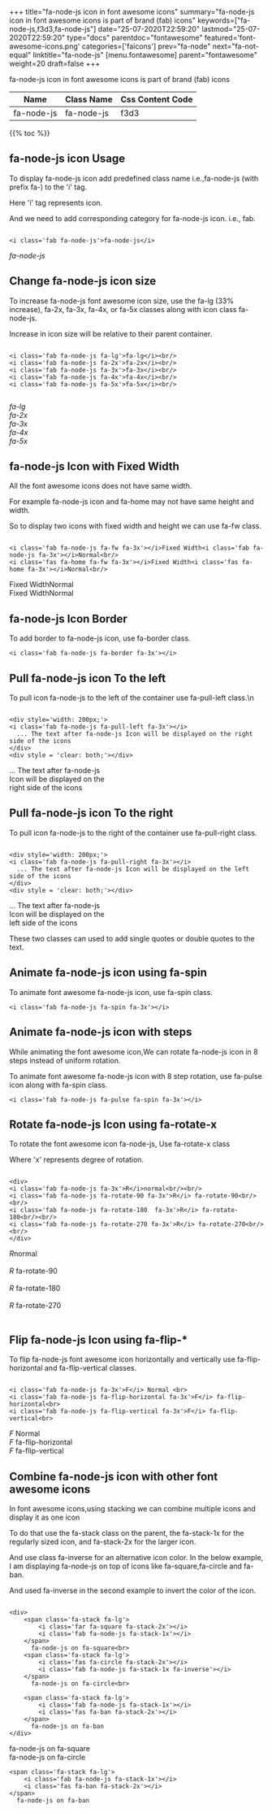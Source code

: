 +++
title="fa-node-js icon in font awesome icons"
summary="fa-node-js icon in font awesome icons is part of brand (fab) icons"
keywords=["fa-node-js,f3d3,fa-node-js"]
date="25-07-2020T22:59:20"
lastmod="25-07-2020T22:59:20"
type="docs"
parentdoc="fontawesome"
featured='font-awesome-icons.png'
categories=['faicons']
prev="fa-node"
next="fa-not-equal"
linktitle="fa-node-js"
[menu.fontawesome]
parent="fontawesome"
weight=20
draft=false
+++


fa-node-js icon in font awesome icons is part of brand (fab) icons

<div class='table-responsive'><table class='table'><thead><tr><th>Name</th><th>Class Name</th><th>Css Content Code</th></tr></thead><tbody><tr><td>fa-node-js</td><td>fa-node-js</td><td>f3d3</td></tr></tbody></table></div>


{{% toc %}}


## fa-node-js icon Usage

To display fa-node-js icon add predefined class name i.e.,fa-node-js (with prefix fa-) to the 'i' tag.

Here 'i' tag represents icon.

And we need to add corresponding category for fa-node-js icon. i.e., fab.


```

<i class='fab fa-node-js'>fa-node-js</i>
```

<i class='fab fa-node-js'>fa-node-js</i>




## Change fa-node-js icon size
To increase fa-node-js font awesome icon size, use the fa-lg (33% increase), fa-2x, fa-3x, fa-4x, or fa-5x classes along with icon class fa-node-js.

Increase in icon size will be relative to their parent container. 

```

<i class='fab fa-node-js fa-lg'>fa-lg</i><br/>
<i class='fab fa-node-js fa-2x'>fa-2x</i><br/>
<i class='fab fa-node-js fa-3x'>fa-3x</i><br/>
<i class='fab fa-node-js fa-4x'>fa-4x</i><br/>
<i class='fab fa-node-js fa-5x'>fa-5x</i><br/>
            
```

<i class='fab fa-node-js fa-lg'>fa-lg</i><br/>
<i class='fab fa-node-js fa-2x'>fa-2x</i><br/>
<i class='fab fa-node-js fa-3x'>fa-3x</i><br/>
<i class='fab fa-node-js fa-4x'>fa-4x</i><br/>
<i class='fab fa-node-js fa-5x'>fa-5x</i><br/>
            



## fa-node-js Icon with Fixed Width 

All the font awesome icons does not have same width.

For example fa-node-js icon and fa-home may not have same height and width.

So to display two icons with fixed width and height we can use fa-fw class.


```

<i class='fab fa-node-js fa-fw fa-3x'></i>Fixed Width<i class='fab fa-node-js fa-3x'></i>Normal<br/>
<i class='fas fa-home fa-fw fa-3x'></i>Fixed Width<i class='fas fa-home fa-3x'></i>Normal<br/>
```

<i class='fab fa-node-js fa-fw fa-3x'></i>Fixed Width<i class='fab fa-node-js fa-3x'></i>Normal<br/>
<i class='fas fa-home fa-fw fa-3x'></i>Fixed Width<i class='fas fa-home fa-3x'></i>Normal<br/>



## fa-node-js Icon Border 

To add border to fa-node-js icon, use fa-border class.


```
<i class='fab fa-node-js fa-border fa-3x'></i>

```
<i class='fab fa-node-js fa-border fa-3x'></i>





## Pull fa-node-js icon To the left

To pull icon fa-node-js to the left of the container use fa-pull-left class.\n

```

<div style='width: 200px;'>
<i class='fab fa-node-js fa-pull-left fa-3x'></i>
  ... The text after fa-node-js Icon will be displayed on the right side of the icons
</div>
<div style = 'clear: both;'></div>
```

<div style='width: 200px;'>
<i class='fab fa-node-js fa-pull-left fa-3x'></i>
  ... The text after fa-node-js Icon will be displayed on the right side of the icons
</div>
<div style = 'clear: both;'></div>




## Pull fa-node-js icon To the right
To pull icon fa-node-js to the right of the container use fa-pull-right class.

```

<div style='width: 200px;'>
<i class='fab fa-node-js fa-pull-right fa-3x'></i>
  ... The text after fa-node-js Icon will be displayed on the left side of the icons
</div>
<div style = 'clear: both;'></div>
```

<div style='width: 200px;'>
<i class='fab fa-node-js fa-pull-right fa-3x'></i>
  ... The text after fa-node-js Icon will be displayed on the left side of the icons
</div>
<div style = 'clear: both;'></div>

These two classes can used to add single quotes or double quotes to the text.


## Animate fa-node-js icon using fa-spin
To animate font awesome fa-node-js icon, use fa-spin class.

```
<i class='fab fa-node-js fa-spin fa-3x'></i>
```
<i class='fab fa-node-js fa-spin fa-3x'></i>




## Animate fa-node-js icon with steps
While animating the font awesome icon,We can rotate fa-node-js icon in 8 steps instead of uniform rotation.

To animate font awesome fa-node-js icon with 8 step rotation, use fa-pulse icon along with fa-spin class.


```
<i class='fab fa-node-js fa-pulse fa-spin fa-3x'></i>

```
<i class='fab fa-node-js fa-pulse fa-spin fa-3x'></i>





## Rotate fa-node-js Icon using fa-rotate-x
To rotate the font awesome icon fa-node-js, Use fa-rotate-x class

Where 'x' represents degree of rotation.


```

<div>
<i class='fab fa-node-js fa-3x'>R</i>normal<br/><br/>
<i class='fab fa-node-js fa-rotate-90 fa-3x'>R</i> fa-rotate-90<br/><br/> 
<i class='fab fa-node-js fa-rotate-180  fa-3x'>R</i> fa-rotate-180<br/><br/> 
<i class='fab fa-node-js fa-rotate-270 fa-3x'>R</i> fa-rotate-270<br/><br/>
</div>
```

<div>
<i class='fab fa-node-js fa-3x'>R</i>normal<br/><br/>
<i class='fab fa-node-js fa-rotate-90 fa-3x'>R</i> fa-rotate-90<br/><br/> 
<i class='fab fa-node-js fa-rotate-180  fa-3x'>R</i> fa-rotate-180<br/><br/> 
<i class='fab fa-node-js fa-rotate-270 fa-3x'>R</i> fa-rotate-270<br/><br/>
</div>




## Flip fa-node-js Icon using fa-flip-*
To flip fa-node-js font awesome icon horizontally and vertically use fa-flip-horizontal and fa-flip-vertical classes. 

```

<i class='fab fa-node-js fa-3x'>F</i> Normal <br>
<i class='fab fa-node-js fa-flip-horizontal fa-3x'>F</i> fa-flip-horizontal<br>
<i class='fab fa-node-js fa-flip-vertical fa-3x'>F</i> fa-flip-vertical<br>
```

<i class='fab fa-node-js fa-3x'>F</i> Normal <br>
<i class='fab fa-node-js fa-flip-horizontal fa-3x'>F</i> fa-flip-horizontal<br>
<i class='fab fa-node-js fa-flip-vertical fa-3x'>F</i> fa-flip-vertical<br>




## Combine fa-node-js icon with other font awesome icons
In font awesome icons,using stacking we can combine multiple icons and display it as one icon 

To do that use the fa-stack class on the parent, the fa-stack-1x for the regularly sized icon, and fa-stack-2x for the larger icon.

And use class fa-inverse for an alternative icon color. 
In the below example, I am displaying fa-node-js on top of icons like fa-square,fa-circle and fa-ban.

And used fa-inverse in the second example to invert the color of the icon.

```

<div>
    <span class='fa-stack fa-lg'>
        <i class='far fa-square fa-stack-2x'></i>
        <i class='fab fa-node-js fa-stack-1x'></i>
    </span>
      fa-node-js on fa-square<br>
    <span class='fa-stack fa-lg'>
        <i class='fas fa-circle fa-stack-2x'></i>
        <i class='fab fa-node-js fa-stack-1x fa-inverse'></i>
    </span>
      fa-node-js on fa-circle<br>

    <span class='fa-stack fa-lg'>
        <i class='fab fa-node-js fa-stack-1x'></i>
        <i class='fas fa-ban fa-stack-2x'></i>
    </span>
      fa-node-js on fa-ban
</div>
```

<div>
    <span class='fa-stack fa-lg'>
        <i class='far fa-square fa-stack-2x'></i>
        <i class='fab fa-node-js fa-stack-1x'></i>
    </span>
      fa-node-js on fa-square<br>
    <span class='fa-stack fa-lg'>
        <i class='fas fa-circle fa-stack-2x'></i>
        <i class='fab fa-node-js fa-stack-1x fa-inverse'></i>
    </span>
      fa-node-js on fa-circle<br>

    <span class='fa-stack fa-lg'>
        <i class='fab fa-node-js fa-stack-1x'></i>
        <i class='fas fa-ban fa-stack-2x'></i>
    </span>
      fa-node-js on fa-ban
</div>






